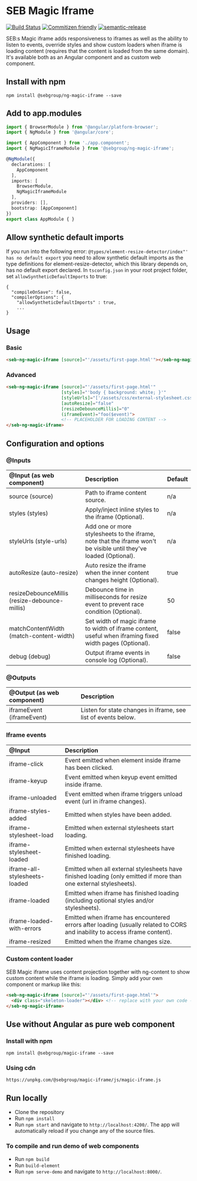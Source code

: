# SEB Magic Iframe
[![Build Status](https://travis-ci.com/sebgroup/ng-magic-iframe.svg?token=tzrdkWGEu776AVobzRhp&branch=master)](https://travis-ci.com/sebgroup/ng-magic-iframe)
[![Commitizen friendly](https://img.shields.io/badge/commitizen-friendly-brightgreen.svg)](http://commitizen.github.io/cz-cli/)
[![semantic-release](https://img.shields.io/badge/%20%20%F0%9F%93%A6%F0%9F%9A%80-semantic--release-e10079.svg)](https://github.com/semantic-release/semantic-release)

SEB:s Magic iframe adds responsiveness to iframes as well as the ability to listen to events, override styles and show custom loaders when iframe is loading content (requires that the content is loaded from the same domain). It's available both as an Angular component and as custom web component.

## Install with npm
```
npm install @sebgroup/ng-magic-iframe --save
```

## Add to app.modules
```ts
import { BrowserModule } from '@angular/platform-browser';
import { NgModule } from '@angular/core';

import { AppComponent } from './app.component';
import { NgMagicIframeModule } from '@sebgroup/ng-magic-iframe';

@NgModule({
  declarations: [
    AppComponent
  ],
  imports: [
    BrowserModule,
    NgMagicIframeModule
  ],
  providers: [],
  bootstrap: [AppComponent]
})
export class AppModule { }
```

## Allow synthetic default imports
If you run into the following error: `@types/element-resize-detector/index"' has no default export` you need to allow synthetic default imports as the type definitions for element-resize-detector, which this library depends on, has no default export declared. In `tsconfig.json` in your root project folder, set `allowSyntheticDefaultImports` to true:
```
{
  "compileOnSave": false,
  "compilerOptions": {
    "allowSyntheticDefaultImports" : true,
    ...
}
```

## Usage
### Basic
```html
<seb-ng-magic-iframe [source]="'/assets/first-page.html'"></seb-ng-magic-iframe>
```

### Advanced
```html
<seb-ng-magic-iframe [source]="'/assets/first-page.html'"
                     [styles]="'body { background: white; }'"
                     [styleUrls]="['/assets/css/external-stylesheet.css', '/assets/css/fonts.css']"
                     [autoResize]="false"
                     [resizeDebounceMillis]="0"
                     (iframeEvent)="foo($event)">
                     <!-- PLACEHOLDER FOR LOADING CONTENT -->
</seb-ng-magic-iframe>
```

## Configuration and options
### @Inputs
|@Input (as web component)|Description|Default|
|:-----|:-----------|:-------------------|
|source (source)| Path to iframe content source.| n/a |
|styles (styles)| Apply/inject inline styles to the iframe (Optional).| n/a |
|styleUrls (style-urls)| Add one or more stylesheets to the iframe, note that the iframe won't be visible until they've loaded (Optional).| n/a |
|autoResize (auto-resize)| Auto resize the iframe when the inner content changes height (Optional).| true |
|resizeDebounceMillis (resize-debounce-millis)| Debounce time in milliseconds for resize event to prevent race condition (Optional).| 50 |
|matchContentWidth (match-content-width)| Set width of magic iframe to width of iframe content, useful when iframing fixed width pages (Optional).| false |
|debug (debug)| Output iframe events in console log (Optional).| false |

### @Outputs
|@Output (as web component)|Description|
|:-----|:-----------|
|iframeEvent (iframeEvent)| Listen for state changes in iframe, see list of events below.|

### Iframe events
|@Input                           |Description|
|:--------------------------------|:-----------|
| iframe-click                    | Event emitted when element inside iframe has been clicked.
| iframe-keyup                    | Event emitted when keyup event emitted inside iframe.
| iframe-unloaded                 | Event emitted when iframe triggers unload event (url in iframe changes).
| iframe-styles-added             | Emitted when styles have been added.
| iframe-stylesheet-load          | Emitted when external stylesheets start loading.
| iframe-stylesheet-loaded        | Emitted when external stylesheets have finished loading.
| iframe-all-stylesheets-loaded   | Emitted when all external stylesheets have finished loading (only emitted if more than one external stylesheets).
| iframe-loaded                   | Emitted when iframe has finished loading (including optional styles and/or stylesheets).
| iframe-loaded-with-errors       | Emitted when iframe has encountered errors after loading (usually related to CORS and inability to access iframe content).
| iframe-resized                  | Emitted when the iframe changes size.

### Custom content loader
SEB Magic iframe uses content projection together with ng-content to show custom content while the iframe is loading. Simply add your own component or markup like this:
```html
<seb-ng-magic-iframe [source]="'/assets/first-page.html'">
  <div class="skeleton-loader"></div> <!-- replace with your own code -->
</seb-ng-magic-iframe>
```

## Use without Angular as pure web component

### Install with npm
```
npm install @sebgroup/magic-iframe --save
```

### Using cdn
```
https://unpkg.com/@sebgroup/magic-iframe/js/magic-iframe.js
```


## Run locally

* Clone the repository
* Run `npm install`
* Run `npm start` and navigate to `http://localhost:4200/`. The app will automatically reload if you change any of the source files.

### To compile and run demo of web components

* Run `npm build`
* Run `build-element`
* Run `npm serve-demo` and navigate to `http://localhost:8000/`.
